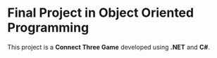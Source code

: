 # Final Project in Object Oriented Programming

This project is a **Connect Three Game** developed using **.NET** and **C#**.
